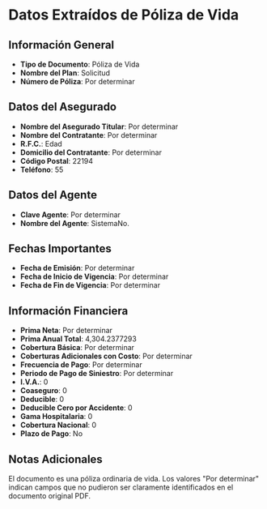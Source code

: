 # Datos Extraídos de Póliza de Vida

## Información General
- **Tipo de Documento**: Póliza de Vida
- **Nombre del Plan**: Solicitud
- **Número de Póliza**: Por determinar

## Datos del Asegurado
- **Nombre del Asegurado Titular**: Por determinar
- **Nombre del Contratante**: Por determinar
- **R.F.C.**: Edad
- **Domicilio del Contratante**: Por determinar
- **Código Postal**: 22194
- **Teléfono**: 55

## Datos del Agente
- **Clave Agente**: Por determinar
- **Nombre del Agente**: SistemaNo.

## Fechas Importantes
- **Fecha de Emisión**: Por determinar
- **Fecha de Inicio de Vigencia**: Por determinar
- **Fecha de Fin de Vigencia**: Por determinar

## Información Financiera
- **Prima Neta**: Por determinar
- **Prima Anual Total**: 4,304.2377293
- **Cobertura Básica**: Por determinar
- **Coberturas Adicionales con Costo**: Por determinar
- **Frecuencia de Pago**: Por determinar
- **Periodo de Pago de Siniestro**: Por determinar
- **I.V.A.**: 0
- **Coaseguro**: 0
- **Deducible**: 0
- **Deducible Cero por Accidente**: 0
- **Gama Hospitalaria**: 0
- **Cobertura Nacional**: 0
- **Plazo de Pago**: No

## Notas Adicionales
El documento es una póliza ordinaria de vida. Los valores "Por determinar" indican campos que no pudieron ser claramente identificados en el documento original PDF.